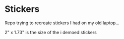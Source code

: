 # Stickers
Repo trying to recreate stickers I had on my old laptop...


2" x 1.73" is the size of the i demoed stickers